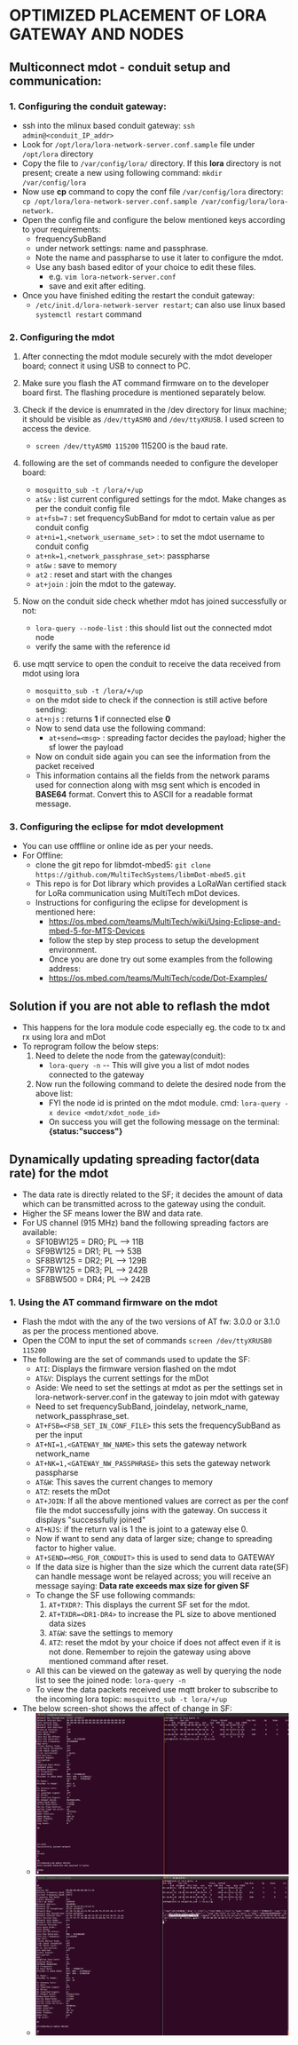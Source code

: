 # OPTIMIZED PLACEMENT OF LORA GATEWAY AND NODES #

## **Multiconnect mdot - conduit setup and communication:**

### **1. Configuring the conduit gateway:**
- ssh into the mlinux based conduit gateway:
  `ssh admin@<conduit_IP_addr>`
- Look for `/opt/lora/lora-network-server.conf.sample` file under `/opt/lora` directory
- Copy the file to `/var/config/lora/` directory. If this **lora** directory is
  not present; create a new using following command: `mkdir /var/config/lora`
- Now use **cp** command to copy the conf file `/var/config/lora` directory: `cp /opt/lora/lora-network-server.conf.sample /var/config/lora/lora-network.`
- Open the config file and configure the below mentioned keys according to your requirements:
  * frequencySubBand
  * under network settings: name and passphrase.
  * Note the name and passpharse to use it later to configure the mdot.
  * Use any bash based editor of your choice to edit these files.
    * e.g. `vim lora-network-server.conf`
    * save and exit after editing.
- Once you have finished editing the restart the conduit gateway:
  * `/etc/init.d/lora-network-server restart`; can also use linux based `systemctl restart` command

### **2. Configuring the mdot**
1. After connecting the mdot module securely with the mdot developer board; connect it using USB to connect to PC.
2. Make sure you flash the AT command firmware on to the developer board first. The flashing procedure is mentioned separately below.
3. Check if the device is enumrated in the /dev directory for linux machine; it should be visible as `/dev/ttyASM0` and `/dev/ttyXRUSB`. I used screen to access the device.
   - `screen /dev/ttyASM0 115200` 115200 is the baud rate.
4. following are the set of commands needed to configure the developer board:
   - `mosquitto_sub -t /lora/+/up`
   - `at&v` : list current configured settings for the mdot. Make changes as per the
      conduit config file
   - `at+fsb=7` : set frequencySubBand for mdot to certain value as per conduit config
   - `at+ni=1,<network_username_set>` : to set the mdot username to conduit config
   - `at+nk=1,<network_passphrase_set>`: passpharse
   - `at&w` : save to memory
   - `at2` : reset and start with the changes
   - `at+join` : join the mdot to the gateway.

5. Now on the conduit side check whether mdot has joined successfully or not:
   - `lora-query --node-list` :  this should list out the connected mdot node
   - verify the same with the reference id
6. use mqtt service to open the conduit to receive the data received from mdot using lora
   - `mosquitto_sub -t /lora/+/up`
   - on the mdot side to check if the connection is still active before sending:
   - `at+njs` : returns **1** if connected else **0**
   - Now to send data use the following command:
     * `at+send=<msg>` : spreading factor decides the payload; higher the sf lower the payload
   - Now on conduit side again you can see the information from the packet received
   - This information contains all the fields from the network params used for connection along with msg sent which is encoded in **BASE64** format. Convert this to ASCII for a readable format message.

### **3. Configuring the eclipse for mdot development**
- You can use offfline or online ide as per your needs.
- For Offline:
  * clone the git repo for libmdot-mbed5: `git clone https://github.com/MultiTechSystems/libmDot-mbed5.git`
  * This repo is for Dot library which provides a LoRaWan certified stack for LoRa
  communication using MultiTech mDot devices.
  * Instructions for configuring the eclipse for development is mentioned here:
    - https://os.mbed.com/teams/MultiTech/wiki/Using-Eclipse-and-mbed-5-for-MTS-Devices
    - follow the step by step process to setup the development environment.
    - Once you are done try out some examples from the following address:
	* https://os.mbed.com/teams/MultiTech/code/Dot-Examples/

## **Solution if you are not able to reflash the mdot**
- This happens for the lora module code especially eg. the code to tx and rx using lora and mDot
- To reprogram follow the below steps:
  1. Need to delete the  node from the gateway(conduit):
     * `lora-query -n` -- This will give you a list of mdot nodes connected to the gateway
  2. Now run the following command to delete the desired node from the above list:
     - FYI the node id is printed on the mdot module. cmd: `lora-query -x device <mdot/xdot_node_id>`
     - On success you will get the following message on the terminal: **{status:"success"}**

## **Dynamically updating spreading factor(data rate) for the mdot**
- The data rate is directly related to the SF; it decides the amount of data which can be transmitted across to the gateway using the conduit.
- Higher the SF means lower the BW and data rate.
- For US channel (915 MHz) band the following spreading factors are available:
  * SF10BW125 = DR0; PL --> 11B
  * SF9BW125 = DR1; PL --> 53B
  * SF8BW125 = DR2; PL --> 129B
  * SF7BW125 = DR3; PL --> 242B
  * SF8BW500 = DR4; PL --> 242B
### **1. Using the AT command firmware on the mdot**
- Flash the mdot with the any of the two versions of AT fw: 3.0.0 or 3.1.0 as per the process mentioned above.
- Open the COM to input the set of commands `screen /dev/ttyXRUSB0 115200`
- The following are the set of commands used to update the SF:
  * `ATI`: Displays the firmware version flashed on the mdot
  * `AT&V`: Displays the current settings for the mDot
  * Aside: We need to set the settings at mdot as per the settings set in lora-network-server.conf in the gateway to join mdot with gateway
  * Need to set frequencySubBand, joindelay, network_name, network_passphrase_set.
  * `AT+FSB=<FSB_SET_IN_CONF_FILE>` this sets the frequencySubBand as per the input
  * `AT+NI=1,<GATEWAY_NW_NAME>` this sets the gateway network network_name
  * `AT+NK=1,<GATEWAY_NW_PASSPHRASE>` this sets the gateway network passpharse
  * `AT&W`: This saves the current changes to memory
  * `ATZ`: resets the mDot
  * `AT+JOIN`: If all the above mentioned values are correct as per the conf file the mdot successfully joins with the gateway. On success it displays "successfully joined"
  * `AT+NJS`: if the return val is 1 the  is joint to a gateway else 0.
  * Now if want to send any data of larger size; change to spreading factor to higher value.
  * `AT+SEND=<MSG_FOR_CONDUIT>`  this is used to send data to GATEWAY
  * If the data size is higher than the size which the current data rate(SF) can handle message wont be relayed across; you will receive an message saying: **Data rate exceeds max size for given SF**
  * To change the SF use following commands:
    1. `AT+TXDR?`: This displays the current SF set for the mdot.
    2. `AT+TXDR=<DR1-DR4>` to increase the PL size to above mentioned data sizes
    3. `AT&W`: save the settings to memory
    4. `ATZ`: reset the mdot by your choice if does not affect even if it is not done. Remember to rejoin the gateway using above mentioned command after reset.
  * All this can be viewed on the gateway as well by querying the node list to see the joined node: `lora-query -n`
  * To view the data packets received use mqtt broker to subscribe to the incoming lora topic: `mosquitto_sub -t lora/+/up`
- The below screen-shot shows the affect of change in SF:
  * ![Initial SF set to SF10BW125:](https://github.com/hadigal/lora_development/blob/master/mdot_log_files/dynamic_sf_update/at_sf_high.png)
  * ![After decreasing SF set to SF8BW125:](https://github.com/hadigal/lora_development/blob/master/mdot_log_files/dynamic_sf_update/at_sf_dec_affect.png)
